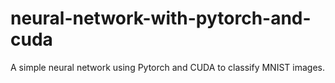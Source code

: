 # neural-network-with-pytorch-and-cuda
A simple neural network using Pytorch and CUDA to classify MNIST images.
